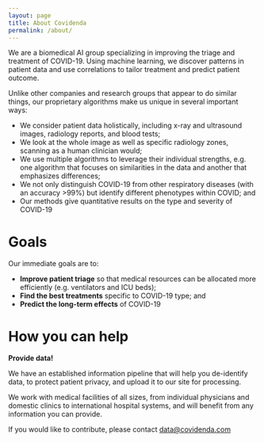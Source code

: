 ```yaml
---
layout: page
title: About Covidenda
permalink: /about/
---
```

We are a biomedical AI group specializing in improving the triage and treatment of COVID-19. Using machine learning, we discover patterns in patient data and use correlations to tailor treatment and predict patient outcome.

Unlike other companies and research groups that appear to do similar things, our proprietary algorithms make us unique in several important ways:
* We consider patient data holistically, including x-ray and ultrasound images, radiology reports, and blood tests;
* We look at the whole image as well as specific radiology zones, scanning as a human clinician would;
* We use multiple algorithms to leverage their individual strengths, e.g. one algorithm that focuses on similarities in the data and another that emphasizes differences;
* We not only distinguish COVID-19 from other respiratory diseases (with an accuracy >99%) but identify different phenotypes within COVID; and
* Our methods give quantitative results on the type and severity of COVID-19 

# Goals

Our immediate goals are to:

* **Improve patient triage** so that medical resources can be allocated more efficiently (e.g. ventilators and ICU beds);
* **Find the best treatments** specific to COVID-19 type; and
* **Predict the long-term effects** of COVID-19

# How you can help

**Provide data!**

We have an established information pipeline that will help you de-identify data, to protect patient privacy, and upload it to our site for processing.

We work with medical facilities of all sizes, from individual physicians and domestic clinics to international hospital systems, and will benefit from any information you can provide.

If you would like to contribute, please contact [data@covidenda.com](mailto:data@covidenda.com)

